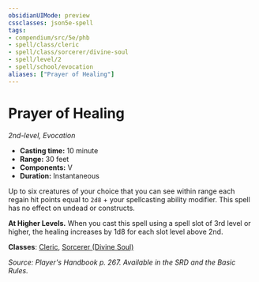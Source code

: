 ```yaml
---
obsidianUIMode: preview
cssclasses: json5e-spell
tags:
- compendium/src/5e/phb
- spell/class/cleric
- spell/class/sorcerer/divine-soul
- spell/level/2
- spell/school/evocation
aliases: ["Prayer of Healing"]
---
```

# Prayer of Healing
*2nd-level, Evocation*  

- **Casting time:** 10 minute
- **Range:** 30 feet
- **Components:** V
- **Duration:** Instantaneous

Up to six creatures of your choice that you can see within range each regain hit points equal to `2d8` + your spellcasting ability modifier. This spell has no effect on undead or constructs.

**At Higher Levels.** When you cast this spell using a spell slot of 3rd level or higher, the healing increases by 1d8 for each slot level above 2nd.

**Classes**: [Cleric](z_compendium/classes/cleric.md), [Sorcerer (Divine Soul)](z_compendium/classes/sorcerer-divine-soul-xge.md)

*Source: Player's Handbook p. 267. Available in the SRD and the Basic Rules.*